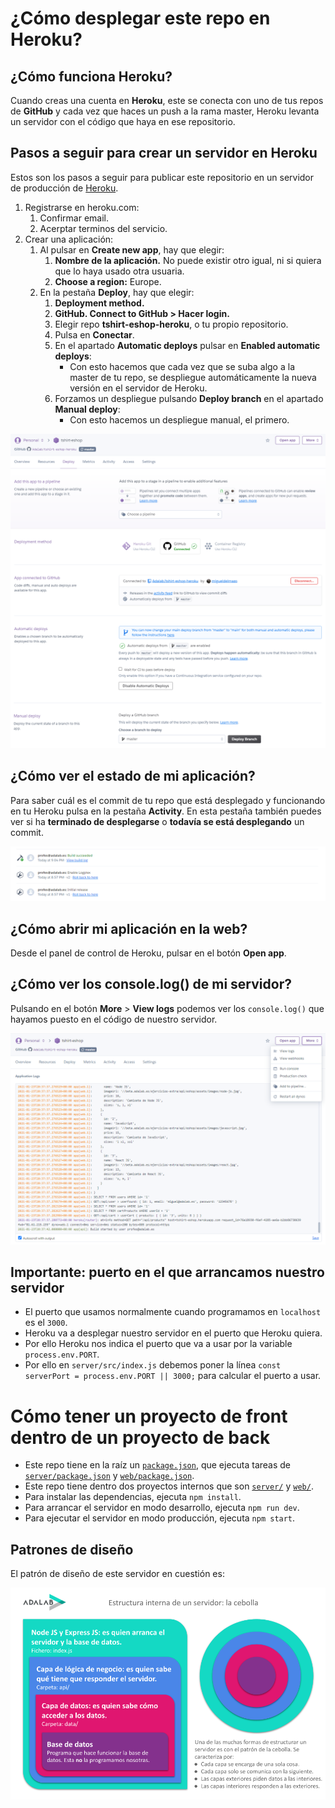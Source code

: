 
# ¿Cómo desplegar este repo en Heroku?

## ¿Cómo funciona Heroku?

Cuando creas una cuenta en **Heroku**, este se conecta con uno de tus repos de **GitHub** y cada vez que haces un push a la rama master, Heroku levanta un servidor con el código que haya en ese repositorio.

## Pasos a seguir para crear un servidor en Heroku

Estos son los pasos a seguir para publicar este repositorio en un servidor de producción de [Heroku](https://heroku.com).

1. Registrarse en heroku.com:
   1. Confirmar email.
   1. Acerptar terminos del servicio.
1. Crear una aplicación:
   1. Al pulsar en **Create new app**, hay que elegir:
      1. **Nombre de la aplicación.** No puede existir otro igual, ni si quiera que lo haya usado otra usuaria.
      1. **Choose a region:** Europe.
   1. En la pestaña **Deploy**, hay que elegir:
      1. **Deployment method.**
      1. **GitHub. Connect to GitHub > Hacer login.**
      1. Elegir repo **tshirt-eshop-heroku**, o tu propio repositorio.
      1. Pulsa en **Conectar**.
      1. En el apartado **Automatic deploys** pulsar en **Enabled automatic deploys**:
         - Con esto hacemos que cada vez que se suba algo a la master de tu repo, se despliegue automáticamente la nueva versión en el servidor de Heroku.
      1. Forzamos un despliegue pulsando **Deploy branch** en el apartado **Manual deploy**:
         - Con esto hacemos un despliegue manual, el primero.

![Configuración de este repo](./readme-deploy.png)

## ¿Cómo ver el estado de mi aplicación?

Para saber cuál es el commit de tu repo que está desplegado y funcionando en tu Heroku pulsa en la pestaña **Activity**. En esta pestaña también puedes ver si ha **terminado de desplegarse** o **todavía se está desplegando** un commit.

![Actividad de este repo](./readme-activity.png)

## ¿Cómo abrir mi aplicación en la web?

Desde el panel de control de Heroku, pulsar en el botón **Open app**.

## ¿Cómo ver los console.log() de mi servidor?

Pulsando en el botón **More** > **View logs** podemos ver los `console.log()` que hayamos puesto en el código de nuestro servidor.

![Logs de este repo](./readme-logs.png)

## Importante: puerto en el que arrancamos nuestro servidor

- El puerto que usamos normalmente cuando programamos en `localhost` es el `3000`.
- Heroku va a desplegar nuestro servidor en el puerto que Heroku quiera.
- Por ello Heroku nos indica el puerto que va a usar por la variable `process.env.PORT`.
- Por ello en `server/src/index.js` debemos poner la línea `const serverPort = process.env.PORT || 3000;` para calcular el puerto a usar.

# Cómo tener un proyecto de front dentro de un proyecto de back

- Este repo tiene en la raíz un [`package.json`](./package.json), que ejecuta tareas de [`server/package.json`](server/package.json) y [`web/package.json`](web/package.json).
- Este repo tiene dentro dos proyectos internos que son [`server/`](server/) y [`web/`](web/).
- Para instalar las dependencias, ejecuta `npm install`.
- Para arrancar el servidor en modo desarrollo, ejecuta `npm run dev`.
- Para ejecutar el servidor en modo producción, ejecuta `npm start`.

## Patrones de diseño

El patrón de diseño de este servidor en cuestión es:

![Patrón de diseño](./readme-design-patterns.png)
